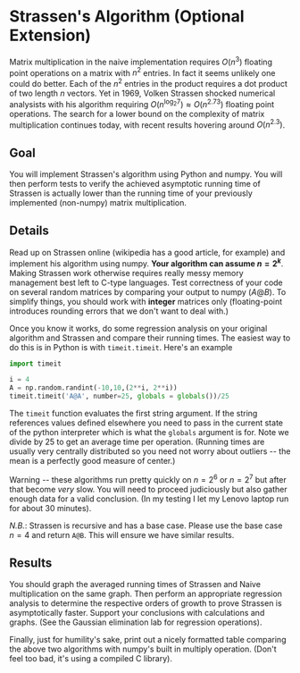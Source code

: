 # Strassen's Algorithm (Optional Extension)

Matrix multiplication in the naive implementation requires $O(n^3)$ floating point
operations on a matrix with $n^2$ entries. In fact it seems unlikely one could do better.
Each of the $n^2$ entries in the product requires a dot product of two length $n$ vectors.
Yet in 1969, Volken Strassen shocked numerical analysists with his algorithm requiring
$O(n^{\log_2{7}}) \approx O(n^{2.73})$ floating point operations. The search for a lower bound
on the complexity of matrix multiplication continues today, with recent results hovering around $O(n^{2.3})$.

## Goal
You will implement Strassen's algorithm using Python and numpy. You will then
perform tests to verify the achieved asymptotic running time of Strassen is actually lower than
the running time of your previously implemented (non-numpy) matrix multiplication.

## Details
Read up on Strassen online (wikipedia has a good article, for example) and implement his algorithm using numpy. **Your algorithm can assume $n=2^k$**. Making Strassen work otherwise requires really messy memory management best left to C-type languages. Test correctness of your code on several random matrices by comparing your output to numpy ($A @ B$). To simplify things, you should work with **integer** matrices only (floating-point introduces rounding errors that we don't want to deal with.)

Once you know it works, do some regression analysis on your original algorithm and Strassen and compare their running times. The easiest way to do this is in Python is with `timeit.timeit`. Here's an example

```python
import timeit

i = 4
A = np.random.randint(-10,10,(2**i, 2**i))
timeit.timeit('A@A', number=25, globals = globals())/25
```

The `timeit` function evaluates the first string argument. If the string references
values defined elsewhere you need to pass in the current state of the python interpreter
which is what the `globals` argument is for. Note we divide by 25 to get an average time per operation. (Running times are usually very centrally distributed so you need not worry about outliers -- the mean is a perfectly good measure of center.)

Warning -- these algorithms run pretty quickly on $n=2^6$ or $n=2^7$ but after that become *very* slow. You will need to proceed judiciously but also gather enough data for a valid conclusion. (In my testing I let my Lenovo laptop run for about 30 minutes).

*N.B.*: Strassen is recursive and has a base case. Please use the base case $n=4$ and return `A@B`. This will ensure we have similar results.

## Results

You should graph the averaged running times of Strassen and Naive multiplication on the same graph. Then perform an appropriate regression analysis to determine the respective orders of growth to prove Strassen is asymptotically faster. Support your conclusions with calculations and graphs. (See the Gaussian elimination lab for regression operations).

Finally, just for humility's sake, print out a nicely formatted table comparing the above two algorithms with numpy's built in multiply operation. (Don't feel too bad, it's using a compiled C library).